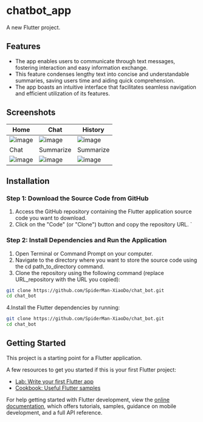  # chatbot_app

A new Flutter project.

## Features
* The app enables users to communicate through text messages, fostering interaction and easy information exchange.
* This feature condenses lengthy text into concise and understandable summaries, saving users time and aiding quick comprehension.
* The app boasts an intuitive interface that facilitates seamless navigation and efficient utilization of its features.

## Screenshots



| Home                                         | Chat                                         | History                                      |
|----------------------------------------------|----------------------------------------------|----------------------------------------------|
| ![image](https://github.com/vodatvan01/flutter_chat/assets/87610505/5bd19ba9-ffe5-466f-b5ac-53833af1378b)|![image](https://github.com/vodatvan01/flutter_chat/assets/87610505/014ea1b0-e2d5-4f71-ad3b-db8eeb56a654)|![image](https://github.com/vodatvan01/flutter_chat/assets/87610505/fb8aa845-b135-440d-9770-4e410e03c77d)|
| Chat                                         | Summarize                                    | Summarize                                    |
| ![image](https://github.com/vodatvan01/flutter_chat/assets/87610505/df763968-7ad0-47fd-b1b5-ecb770d431d1)|![image](https://github.com/vodatvan01/flutter_chat/assets/87610505/3b18e73c-9fd3-481d-bf7b-f89a939f3e4d)|![image](https://github.com/vodatvan01/flutter_chat/assets/87610505/e4733ab2-f76e-4e4d-b2fc-bf7fb2e04d72)|



## Installation
### Step 1: Download the Source Code from GitHub
1. Access the GitHub repository containing the Flutter application source code you want to download.
2. Click on the "Code" (or "Clone") button and copy the repository URL.
    `
###  Step 2: Install Dependencies and Run the Application
1. Open Terminal or Command Prompt on your computer.
2. Navigate to the directory where you want to store the source code using the cd path_to_directory command.
3. Clone the repository using the following command (replace URL_repository with the URL you copied):

```bash
git clone https://github.com/SpiderMan-XiaoDo/chat_bot.git
cd chat_bot
````

    
4.Install the Flutter dependencies by running:

```bash
git clone https://github.com/SpiderMan-XiaoDo/chat_bot.git
cd chat_bot
````
    
## Getting Started

This project is a starting point for a Flutter application.

A few resources to get you started if this is your first Flutter project:

- [Lab: Write your first Flutter app](https://docs.flutter.dev/get-started/codelab)
- [Cookbook: Useful Flutter samples](https://docs.flutter.dev/cookbook)

For help getting started with Flutter development, view the
[online documentation](https://docs.flutter.dev/), which offers tutorials,
samples, guidance on mobile development, and a full API reference.
